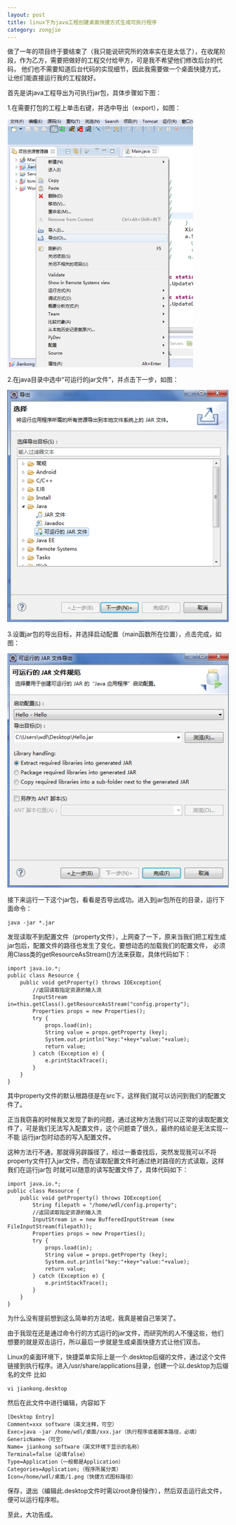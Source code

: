 ```yaml
---
layout: post
title: linux下为java工程创建桌面快捷方式生成可执行程序
category: zongjie
---
```


做了一年的项目终于要结束了（我只能说研究所的效率实在是太低了），在收尾阶段，作为乙方，需要把做好的工程交付给甲方，可是我不希望他们修改后台的代码，
他们也不需要知道后台代码的实现细节，因此我需要做一个桌面快捷方式，让他们能直接运行我的工程就好。

首先是讲java工程导出为可执行jar包，具体步骤如下图：

1.在需要打包的工程上单击右键，并选中导出（export），如图：

![image](/image/linux_exe/1.png )

2.在java目录中选中“可运行的jar文件”，并点击下一步，如图：

![image](/image/linux_exe/2.png )

3.设置jar包的导出目标，并选择启动配置（main函数所在位置），点击完成，如图：

![image](/image/linux_exe/3.png )


接下来运行一下这个jar包，看看是否导出成功。进入到jar包所在的目录，运行下面命令：

	java -jar *.jar

发现读取不到配置文件（property文件），上网查了一下，原来当我们把工程生成jar包后，配置文件的路径也发生了变化，要想动态的加载我们的配置文件，
必须用Class类的getResourceAsStream()方法来获取，具体代码如下：

	import java.io.*;  
	public class Resource {  
		public void getProperty() throws IOException{  
			//返回读取指定资源的输入流  
			InputStream in=this.getClass().getResourceAsStream("config.property");   
			Properties props = new Properties();
			try {
				props.load(in);
				String value = props.getProperty (key);
				System.out.println("key:"+key+"value:"+value);
				return value;
			} catch (Exception e) {
				e.printStackTrace();
			}  
		}  
	}  

其中property文件的默认根路径是在src下，这样我们就可以访问到我们的配置文件了。

正当我窃喜的时候我又发现了新的问题，通过这种方法我们可以正常的读取配置文件了，可是我们无法写入配置文件，这个问题查了很久，最终的结论是无法实现--不能
运行jar包时动态的写入配置文件。

这种方法行不通，那就得另辟蹊径了，经过一番查找后，突然发现我可以不将property文件打入jar文件，而在读取配置文件时通过绝对路径的方式读取，这样我们在运行jar包
时就可以随意的读写配置文件了，具体代码如下：

	import java.io.*;  
	public class Resource {  
		public void getProperty() throws IOException{  
			String filepath = "/home/wdl/config.property";
			//返回读取指定资源的输入流  
			InputStream in = new BufferedInputStream (new FileInputStream(filepath));
			Properties props = new Properties();
			try {
				props.load(in);
				String value = props.getProperty (key);
				System.out.println("key:"+key+"value:"+value);
				return value;
			} catch (Exception e) {
				e.printStackTrace();
			}  
		}  
	}  

为什么没有提前想到这么简单的方法呢，我真是被自己笨哭了。

由于我现在还是通过命令行的方式运行的jar文件，而研究所的人不懂这些，他们想要的就是双击运行，所以最后一步就是生成桌面快捷方式让他们双击。

Linux的桌面环境下，快捷菜单实际上是一个.desktop后缀的文件，通过这个文件链接到执行程序。进入/usr/share/applications目录，创建一个以.desktop为后缀名的文件
比如

	vi jiankong.desktop

然后在此文件中进行编辑，内容如下

	[Desktop Entry]
	Comment=xxx software（英文注释，可空）
	Exec=java -jar /home/wdl/桌面/xxx.jar（执行程序或者脚本路径，必填）
	GenericName=（可空）
	Name= jiankong software（英文环境下显示的名称）
	Terminal=false（必填false）
	Type=Application（一般都是Application）
	Categories=Application;（程序所属分类）
	Icon=/home/wdl/桌面/1.png（快捷方式图标路径）

保存，退出（编辑此.desktop文件时需以root身份操作），然后双击运行此文件，便可以运行程序啦。

至此，大功告成。



